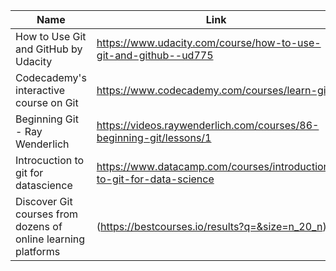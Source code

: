 Name | Link
------------ | -------------
How to Use Git and GitHub by Udacity | https://www.udacity.com/course/how-to-use-git-and-github--ud775
Codecademy's interactive course on Git | https://www.codecademy.com/courses/learn-git
Beginning Git - Ray Wenderlich | https://videos.raywenderlich.com/courses/86-beginning-git/lessons/1
Introcuction to git for datascience | https://www.datacamp.com/courses/introduction-to-git-for-data-science
Discover Git courses from dozens of online learning platforms | (https://bestcourses.io/results?q=&size=n_20_n)
